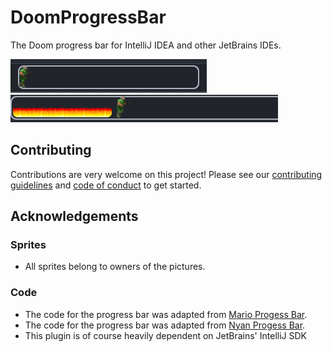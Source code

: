 # DoomProgressBar

The Doom progress bar for IntelliJ IDEA and other JetBrains IDEs.

![DoomBar](src/main/resources/doom-progress-bar.png)
![DoomBar](src/main/resources/doom-progress-bar-2.png)

## Contributing

Contributions are very welcome on this project! Please see our [contributing guidelines](CONTRIBUTING.md) and [code of conduct](CODE_OF_CONDUCT.md) to get started.

## Acknowledgements

### Sprites
* All sprites belong to owners of the pictures.

### Code

* The code for the progress bar was adapted from [Mario Progess Bar](https://github.com/KikiManjaro/MarioProgressBar).
* The code for the progress bar was adapted from [Nyan Progess Bar](https://github.com/batya239/NyanProgressBar).
* This plugin is of course heavily dependent on JetBrains' IntelliJ SDK